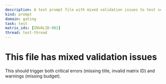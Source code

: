 ```yaml
---
description: A test prompt file with mixed validation issues to test severity levels
kind: prompt
domain: gating
task: test
matrix_ids: [INVALID-001]
thread: test-thread
---
```


# This file has mixed validation issues

This should trigger both critical errors (missing title, invalid matrix ID) and warnings (missing budget).
